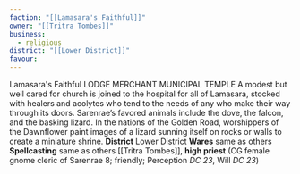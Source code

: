 ```yaml
---
faction: "[[Lamasara's Faithful]]"
owner: "[[Tritra Tombes]]"
business:
  - religious
district: "[[Lower District]]"
favour:
---
```

Lamasara's Faithful LODGE MERCHANT MUNICIPAL TEMPLE 
A modest but well cared for church is joined to the hospital for all of Lamasara, stocked with healers and acolytes who tend to the needs of any who make their way through its doors.
Sarenrae’s favored animals include the dove, the falcon, and the basking lizard. In the nations of the Golden Road, worshippers of the Dawnflower paint images of a lizard sunning itself on rocks or walls to create a miniature shrine.
**District** Lower District
**Wares** same as others
**Spellcasting** same as others
[[Tritra Tombes]], **high priest** (CG female gnome cleric of Sarenrae 8; friendly; Perception *DC 23*, Will *DC 23*)